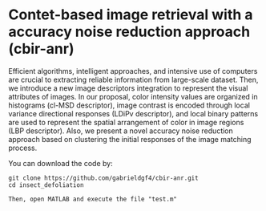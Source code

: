 #  Contet-based image retrieval with a accuracy noise reduction approach (cbir-anr)

Efficient algorithms, intelligent approaches, and intensive use of computers are crucial to extracting reliable information from large-scale dataset. Then, we introduce a new image descriptors integration to represent the visual attributes of images. In our proposal, color intensity values are organized in histograms (cl-MSD descriptor), image contrast is encoded through local variance directional responses (LDiPv descriptor), and local binary patterns are used to represent the spatial arrangement of color in image regions (LBP descriptor). Also, we present a novel accuracy noise reduction approach based on clustering the initial responses of the image matching process.

You can download the code by:

    git clone https://github.com/gabrieldgf4/cbir-anr.git
    cd insect_defoliation
    
    Then, open MATLAB and execute the file "test.m"
